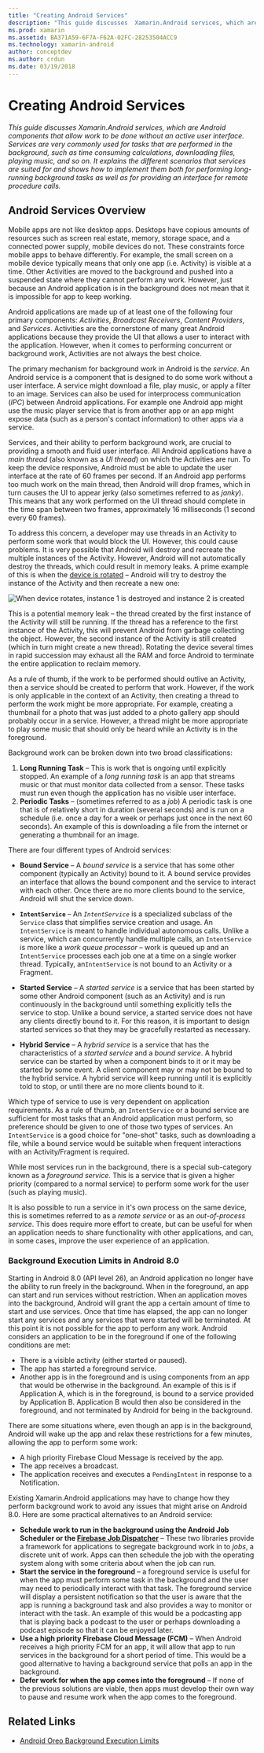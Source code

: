 ```yaml
---
title: "Creating Android Services"
description: "This guide discusses  Xamarin.Android services, which are Android components that allow work to be done without an active user interface. Services are very commonly used for tasks that are performed in the background, such as time consuming calculations, downloading files, playing music, and so on. It explains the different scenarios that services are suited for and shows how to implement them both for performing long-running background tasks as well as for providing an interface for remote procedure calls."
ms.prod: xamarin
ms.assetid: BA371A59-6F7A-F62A-02FC-28253504ACC9
ms.technology: xamarin-android
author: conceptdev
ms.author: crdun
ms.date: 03/19/2018
---
```


# Creating Android Services

_This guide discusses  Xamarin.Android services, which are Android components that allow work to be done without an active user interface. Services are very commonly used for tasks that are performed in the background, such as time consuming calculations, downloading files, playing music, and so on. It explains the different scenarios that services are suited for and shows how to implement them both for performing long-running background tasks as well as for providing an interface for remote procedure calls._

## Android Services Overview

Mobile apps are not like desktop apps. Desktops have copious amounts of resources such as screen real estate, memory, storage space, and a connected power supply, mobile devices do not. These constraints force mobile apps to behave differently. For example, the small screen on a mobile device typically means that only one app (i.e. Activity) is visible at a time. Other Activities are moved to the background and pushed into a suspended state where they cannot perform any work. However, just because an Android application is in the background does not mean that it is impossible for app to keep working. 

Android applications are made up of at least one of the following four primary components: _Activities_, _Broadcast Receivers_, _Content Providers_, and _Services_. Activities are the cornerstone of many great Android applications because they provide the UI that allows a user to interact with the application. However, when it comes to performing concurrent or background work, Activities are not always the best choice.

The primary mechanism for background work in Android is the _service_. An Android service is a component that is designed to do some work  without a user interface. A service might download a file, play music, or apply a filter to an image. Services can also be used for interprocess communication (_IPC_) between Android applications. For example one Android app might use the music player service that is from another app or an app might expose data (such as a person's contact information) to other apps via a service. 

Services, and their ability to perform background work, are crucial to providing a smooth and fluid user interface. All Android applications have a _main thread_ (also known as a _UI thread_) on which the Activities are run. To keep the device responsive, Android must be able to update the user interface at the rate of 60 frames per second. If an Android app performs too much work on the main thread, then Android will drop frames, which in turn causes the UI to appear jerky (also sometimes referred to as _janky_). This means that any work performed on the UI thread should complete in the time span between two frames, approximately 16 milliseconds (1 second every 60 frames). 

To address this concern, a developer may use threads in an Activity to perform some work that would block the UI. However, this could cause problems. It is very possible that Android will destroy and recreate the multiple instances of the Activity. However, Android will not automatically destroy the threads, which could result in memory leaks. A prime example of this is when the [device is rotated](~/android/app-fundamentals/handling-rotation.md) &ndash; Android will try to destroy the instance of the Activity and then recreate a new one:

![When device rotates, instance 1 is destroyed and instance 2 is created](images/image-01.png)

This is a potential memory leak &ndash; the thread created by the first instance of the Activity will still be running. If the thread has a reference to the first instance of the Activity, this will prevent Android from garbage collecting the object. However, the second instance of the Activity is still created (which in turn might create a new thread). Rotating the device several times in rapid succession may exhaust all the RAM and force Android to terminate the entire application to reclaim memory.

As a rule of thumb, if the work to be performed should outlive an Activity, then a service should be created to perform that work. However, if the work is only applicable in the context of an Activity, then creating a thread to perform the work might be more appropriate. For example, creating a thumbnail for a photo that was just added to a photo gallery app should probably occur in a service. However, a thread might be more appropriate to play some music that should only be heard while an Activity is in the foreground.

Background work can be broken down into two broad classifications:

1. **Long Running Task** &ndash; This is work that is ongoing until explicitly stopped. An example of a _long running task_ is an app that streams music or that must monitor data collected from a sensor. These tasks must run even though the application has no visible user interface.
2. **Periodic Tasks** &ndash; (sometimes referred to as a _job_) A periodic task is one that is of relatively short in duration (several seconds) and is run on a schedule (i.e. once a day for a week or perhaps just once in the next 60 seconds). An example of this is downloading a file from the internet or generating a thumbnail for an image.

There are four different types of Android services:

* **Bound Service** &ndash; A _bound service_ is a service that  has some other component (typically an Activity) bound to it. A bound service provides an interface that allows the bound component and the service to interact with each other. Once there are no more clients bound to the service, Android will shut the service down. 

* **`IntentService`** &ndash; An _`IntentService`_ is a specialized subclass of the `Service` class that simplifies service creation and usage. An `IntentService` is meant to handle individual autonomous calls. Unlike a service, which can concurrently handle multiple calls, an `IntentService` is more like a _work queue processor_ &ndash; work is queued up and an `IntentService` processes each job one at a time on a single worker thread. Typically, an`IntentService` is not bound to an Activity or a Fragment. 

* **Started Service** &ndash; A _started service_ is a service that has been started by some other Android component (such as an Activity) and is run continuously in the background until something explicitly tells the service to stop. Unlike a bound service, a started service does not have any clients directly bound to it. For this reason, it is important to design started services so that they may be gracefully restarted as necessary.

* **Hybrid Service** &ndash; A _hybrid service_ is a service that has the characteristics of a _started service_ and a _bound service_. A hybrid service can be started by when a component binds to it or it may be started by some event. A client component may or may not be bound to the hybrid service. A hybrid service will keep running until it is explicitly told to stop, or until there are no more clients bound to it.

Which type of service to use is very dependent on application requirements. As a rule of thumb, an `IntentService` or a bound service are sufficient for most tasks that an Android application must perform, so  preference should be given to one of those two types of services. An `IntentService` is a good choice for "one-shot" tasks, such as downloading a file, while a bound service would be suitable when frequent interactions with an Activity/Fragment is required. 

While most services run in the background, there is a special sub-category known as a _foreground service_. This is a service that is given a higher priority (compared to a normal service) to perform some work for the user (such as playing music). 

It is also possible to run a service in it's own process on the same device, this is sometimes referred to as a _remote service_ or as an _out-of-process service_. This does require more effort to create, but can be useful for when an application needs to share functionality with other applications, and can, in some cases, improve the user experience of an application. 

### Background Execution Limits in Android 8.0

Starting in Android 8.0 (API level 26), an Android application no longer have the ability to run freely in the background. When in the foreground, an app can start and run services without restriction. When an application moves into the background, Android will grant the app a certain amount of time to start and use services. Once that time has elapsed, the app can no longer start any services and any services that were started will be terminated. At this point it is not possible for the app to perform any work. Android considers an application to be in the foreground if one of the following conditions are met:

* There is a visible activity (either started or paused).
* The app has started a foreground service.
* Another app is in the foreground and is using components from an app that would be otherwise in the background. An example of this is if Application A, which is in the foreground, is bound to a service provided by Application B. Application B would then also be considered in the foreground, and not terminated by Android for being in the background.

There are some situations where, even though an app is in the background,  Android will wake up the app and relax these restrictions for a few minutes, allowing the app to perform some work:

* A high priority Firebase Cloud Message is received by the app.
* The app receives a broadcast. 
* The application receives and executes a `PendingIntent` in response to a Notification.

Existing Xamarin.Android applications may have to change how they perform background work to avoid any issues that might arise on Android 8.0. Here are some practical alternatives to an Android service:

* **Schedule work to run in the background using the Android Job Scheduler or the [Firebase Job Dispatcher](~/android/platform/firebase-job-dispatcher.md)** &ndash; These two libraries provide a framework for applications to segregate background work in to _jobs_, a discrete unit of work. Apps can then schedule the job with the operating system along with some criteria about when the job can run.
* **Start the service in the foreground** &ndash; a foreground service is useful for when the app must perform some task in the background and the user may need to periodically interact with that task. The foreground service will display a persistent notification so that the user is aware that the app is running a background task and also provides a way to monitor or interact with the task. An example of this would be a podcasting app that is playing back a podcast to the user or perhaps downloading a podcast episode so that it can be enjoyed later. 
* **Use a high priority Firebase Cloud Message (FCM)** &ndash; When Android receives a high priority FCM for an app, it will allow that app to run services in the background for a short period of time. This would be a good alternative to having a background service that polls an app in the background. 
* **Defer work for when the app comes into the foreground** &ndash; If none of the previous solutions are viable, then apps must develop their own way to pause and resume work when the app comes to the foreground.

## Related Links

* [Android Oreo Background Execution Limits](https://www.youtube.com/watch?v=Pumf_4yjTMc)

